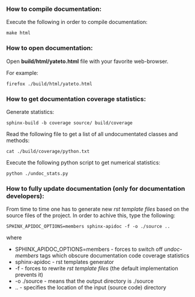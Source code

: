 ### How to compile documentation:

Execute the following in order to compile documentation: 

	make html
    
### How to open documentation:
Open **build/html/yateto.html** file with your favorite web-browser.

For example:

	firefox ./build/html/yateto.html

### How to get documentation coverage statistics:
Generate statistics:

    sphinx-build -b coverage source/ build/coverage
    
Read the following file to get a list of all undocumentated classes and methods:

    cat ./build/coverage/python.txt

Execute the following python script to get numerical statistics:

    python ./undoc_stats.py


### How to fully update documentation (only for documentation developers):
From time to time one has to generate new *rst template files* based on the source files of the project. 
In order to achive this, type the following:

	SPHINX_APIDOC_OPTIONS=members sphinx-apidoc -f -o ./source ..
where
- SPHINX_APIDOC_OPTIONS=members - forces to switch off *undoc-members* tags which obscure documentation code coverage statistics
- sphinx-apidoc - rst templates generator
- -f - forces to rewrite *rst template files* (the default implementation prevents it)
- -o ./source - means that the output directory is ./source
- .. - specifies the location of the input (source code) directory
